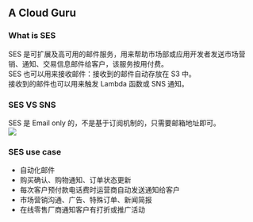 ## A Cloud Guru
  
### What is SES
SES 是可扩展及高可用的邮件服务，用来帮助市场部或应用开发者发送市场营销、通知、交易信息邮件给客户，该服务按用付费。  
SES 也可以用来接收邮件：接收到的邮件自动存放在 S3 中。  
接收到的邮件也可以用来触发 Lambda 函数或 SNS 通知。  
  
### SES VS SNS
SES 是 Email only 的，不是基于订阅机制的，只需要邮箱地址即可。  
![](https://github.com/cloud-computing-group/aws-certification-notes/blob/default/Individual%20Product%20Notes/SES/SES%20VS%20SNS.png)
  
### SES use case
* 自动化邮件
* 购买确认、购物通知、订单状态更新
* 每次客户预付款电话费时运营商自动发送通知给客户
* 市场营销沟通、广告、特殊订单、新闻简报
* 在线零售厂商通知客户有打折或推广活动  
